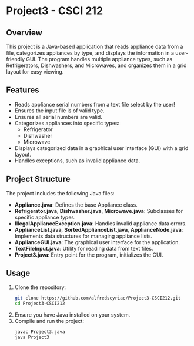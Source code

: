 # Project3 - CSCI 212

## Overview

This project is a Java-based application that reads appliance data from a file, categorizes appliances by type, and displays the information in a user-friendly GUI. The program handles multiple appliance types, such as Refrigerators, Dishwashers, and Microwaves, and organizes them in a grid layout for easy viewing.

## Features

- Reads appliance serial numbers from a text file select by the user!
- Ensures the input file is of valid type.
- Ensures all serial numbers are valid.
- Categorizes appliances into specific types:
  - Refrigerator
  - Dishwasher
  - Microwave
- Displays categorized data in a graphical user interface (GUI) with a grid layout.
- Handles exceptions, such as invalid appliance data.

## Project Structure

The project includes the following Java files:

- **Appliance.java**: Defines the base Appliance class.
- **Refrigerator.java**, **Dishwasher.java**, **Microwave.java**: Subclasses for specific appliance types.
- **IllegalApplianceException.java**: Handles invalid appliance data errors.
- **ApplianceList.java**, **SortedApplianceList.java**, **ApplianceNode.java**: Implements data structures for managing appliance lists.
- **ApplianceGUI.java**: The graphical user interface for the application.
- **TextFileInput.java**: Utility for reading data from text files.
- **Project3.java**: Entry point for the program, initializes the GUI.

## Usage

1. Clone the repository:
   ```bash
   git clone https://github.com/alfredscyriac/Project3-CSCI212.git
   cd Project3-CSCI212
2. Ensure you have Java installed on your system.
3. Compile and run the project:
   ```bash
   javac Project3.java
   java Project3
